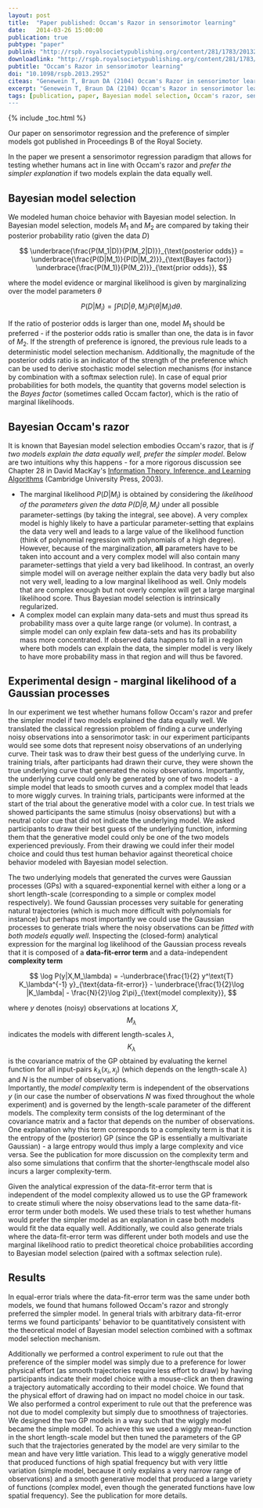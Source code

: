 ```yaml
---
layout: post
title:  "Paper published: Occam's Razor in sensorimotor learning"
date:   2014-03-26 15:00:00
publication: true
pubtype: "paper"
publink: "http://rspb.royalsocietypublishing.org/content/281/1783/20132952"
downloadlink: "http://rspb.royalsocietypublishing.org/content/281/1783/20132952.full-text.pdf"
pubtitle: "Occam's Razor in sensorimotor learning"
doi: "10.1098/rspb.2013.2952"
citeas: "Genewein T, Braun DA (2104) Occam's Razor in sensorimotor learning. Proceedings of the Royal Societey B 281:20132952. DOI: 10.1098/rspb.2013.2952"
excerpt: "Genewein T, Braun DA (2104) Occam's Razor in sensorimotor learning."
tags: [publication, paper, Bayesian model selection, Occam's razor, sensorimotor regression, virtual reality experiment]
---
```

{% include _toc.html %}

Our paper on sensorimotor regression and the preference of simpler models got published in Proceedings B of the Royal Society.

In the paper we present a sensorimotor regression paradigm that allows for testing whether humans act in line with Occam's razor and *prefer the simpler explanation* if two models explain the data equally well.

## Bayesian model selection
We modeled human choice behavior with Bayesian model selection. In Bayesian model selection, models $M_1$ and $M_2$ are compared by taking their posterior probability ratio (given the data $D$)

$$
\underbrace{\frac{P(M_1|D)}{P(M_2|D)}}_{\text{posterior odds}} = \underbrace{\frac{P(D|M_1)}{P(D|M_2)}}_{\text{Bayes factor}} \underbrace{\frac{P(M_1)}{P(M_2)}}_{\text{prior odds}},
$$

where the model evidence or marginal likelihood is given by marginalizing over the model parameters $\theta$

$$
P(D|M_i)=\int P(D|\theta,M_i)P(\theta|M_i) d\theta.
$$

If the ratio of posterior odds is larger than one, model $M_1$ should be preferred - if the posterior odds ratio is smaller than one, the data is in favor of $M_2$.  If the strength of preference is ignored, the previous rule leads to a deterministic model selection mechanism. Additionally, the magnitude of the posterior odds ratio is an indicator of the strength of the preference which can be used to derive stochastic model selection mechanisms (for instance by combination with a softmax selection rule). In case of equal prior probabilities for both models, the quantity that governs model selection is the *Bayes factor* (sometimes called Occam factor), which is the ratio of marginal likelihoods.

## Bayesian Occam's razor
It is known that Bayesian model selection embodies Occam's razor, that is *if two models explain the data equally well, prefer the simpler model*. Below are two intuitions why this happens - for a more rigorous discussion see Chapter 28 in David MacKay's [Information Theory, Inference, and Learning Algorithms](http://www.inference.phy.cam.ac.uk/itila/book.html) (Cambridge University Press, 2003).

 * The marginal likelihood $P(D\vert M_i)$ is obtained by considering the *likelihood of the parameters given the data $P(D\vert \theta,M_i)$* under all possible parameter-settings (by taking the integral, see above). A very complex model is highly likely to have a particular parameter-setting that explains the data very well and leads to a large value of the likelihood function (think of polynomial regression with polynomials of a high degree). However, because of the marginalization, **all** parameters have to be taken into account and a very complex model will also contain many parameter-settings that yield a very bad likelihood. In contrast, an overly simple model will on average neither explain the data very badly but also not very well, leading to a low marginal likelihood as well. Only models that are complex enough but not overly complex will get a large marginal likelihood score. Thus Bayesian model selection is intrinsically regularized.
 * A complex model can explain many data-sets and must thus spread its probability mass over a quite large range (or volume). In contrast, a simple model can only explain few data-sets and has its probability mass more concentrated. If observed data happens to fall in a region where both models can explain the data, the simpler model is very likely to have more probability mass in that region and will thus be favored.

## Experimental design - marginal likelihood of a Gaussian processes
In our experiment we test whether humans follow Occam's razor and prefer the simpler model if two models explained the data equally well. We translated the classical regression problem of finding a curve underlying noisy observations into a sensorimotor task: in our experiment participants would see some dots that represent noisy observations of an underlying curve. Their task was to draw their best guess of the underlying curve. In training trials, after participants had drawn their curve, they were shown the true underlying curve that generated the noisy observations. Importantly, the underlying curve could only be generated by one of two models - a simple model that leads to smooth curves and a complex model that leads to more wiggly curves. In training trials, participants were informed at the start of the trial about the generative model with a color cue. In test trials we showed participants the same stimulus (noisy observations) but with a neutral color cue that did not indicate the underlying model. We asked participants to draw their best guess of the underlying function, informing them that the generative model could only be one of the two models experienced previously. From their drawing we could infer their model choice and could thus test human behavior against theoretical choice behavior modeled with Bayesian model selection.

The two underlying models that generated the curves were Gaussian processes (GPs) with a squared-exponential kernel with either a long or a short length-scale (corresponding to a simple or complex model respectively). We found Gaussian processes very suitable for generating natural trajectories (which is much more difficult with polynomials for instance) but perhaps most importantly we could use the Gaussian processes to generate trials where the noisy observations can be *fitted with both models equally well*. Inspecting the (closed-form) analytical expression for the marginal log likelihood of the Gaussian process reveals that it is composed of a **data-fit-error term** and a data-independent **complexity term**

$$
\log P(y|X,M_\lambda) = -\underbrace{\frac{1}{2} y^\text{T} K_\lambda^{-1} y}_{\text{data-fit-error}} - \underbrace{\frac{1}{2}\log |K_\lambda| - \frac{N}{2}\log 2\pi}_{\text{model complexity}},
$$

where $y$ denotes (noisy) observations at locations $X$, $$M_\lambda$$ indicates the models with different length-scales $\lambda$, $$K_{\lambda}$$ is the covariance matrix of the GP obtained by evaluating the kernel function for all input-pairs $k_{\lambda}(x_i, x_j)$ (which depends on the length-scale $\lambda$) and $N$ is the number of observations.  
Importantly, the *model complexity* term is independent of the observations $y$ (in our case the number of observations $N$ was fixed throughout the whole experiment) and is governed by the length-scale parameter of the different models. The complexity term consists of the log determinant of the covariance matrix and a factor that depends on the number of observations. One explanation why this term corresponds to a complexity term is that it is the entropy of the (posterior) GP (since the GP is essentially a multivariate Gaussian) - a large entropy would thus imply a large complexity and vice versa. See the publication for more discussion on the complexity term and also some simulations that confirm that the shorter-lengthscale model also incurs a larger complexity-term.

Given the analytical expression of the data-fit-error term that is independent of the model complexity allowed us to use the GP framework to create stimuli where the noisy observations lead to the same data-fit-error term under both models. We used these trials to test whether humans would prefer the simpler model as an explanation in case both models would fit the data equally well. Additionally, we could also generate trials where the data-fit-error term was different under both models and use the marginal likelihood ratio to predict theoretical choice probabilities according to Bayesian model selection (paired with a softmax selection rule).



## Results
In equal-error trials where the data-fit-error term was the same under both models, we found that humans followed Occam's razor and strongly preferred the simpler model. In general trials with arbitrary data-fit-error terms we found participants' behavior to be quantitatively consistent with the theoretical model of Bayesian model selection combined with a softmax model selection mechanism.

Additionally we performed a control experiment to rule out that the preference of the simpler model was simply due to a preference for lower physical effort (as smooth trajectories require less effort to draw) by having participants indicate their model choice with a mouse-click an then drawing a trajectory automatically according to their model choice. We found that the physical effort of drawing had on impact no model choice in our task.  
We also performed a control experiment to rule out that the preference was not due to model complexity but simply due to smoothness of trajectories. We designed the two GP models in a way such that the wiggly model became the simple model. To achieve this we used a wiggly mean-function in the short length-scale model but then tuned the parameters of the GP such that the trajectories generated by the model are very similar to the mean and have very little variation. This lead to a  wiggly generative model that produced functions of high spatial frequency but with very little variation (simple model, because it only explains a very narrow range of observations) and a smooth generative model that produced a large variety of functions (complex model, even though the generated functions have low spatial frequency). See the publication for more details.
